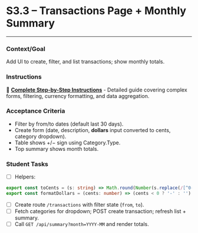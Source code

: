 # S3.3 – Transactions Page + Monthly Summary

---

### Context/Goal
Add UI to create, filter, and list transactions; show monthly totals.

### Instructions
📖 **[Complete Step-by-Step Instructions](https://github.com/tsalright-computer-programming/budget-buddy-app/blob/main/docs/instructions/S3.3/create-transactions-page.md)** - Detailed guide covering complex forms, filtering, currency formatting, and data aggregation.

### Acceptance Criteria
- Filter by from/to dates (default last 30 days).
- Create form (date, description, **dollars** input converted to cents, category dropdown).
- Table shows +/− sign using Category.Type.
- Top summary shows month totals.

### Student Tasks
- [ ] Helpers:
```ts
export const toCents = (s: string) => Math.round(Number(s.replace(/[^0-9.]/g, "")) * 100);
export const formatDollars = (cents: number) => (cents < 0 ? '-' : '') + '$' + (Math.abs(cents)/100).toFixed(2);
```
- [ ] Create route `/transactions` with filter state (`from`, `to`).
- [ ] Fetch categories for dropdown; POST create transaction; refresh list + summary.
- [ ] Call `GET /api/summary?month=YYYY-MM` and render totals.